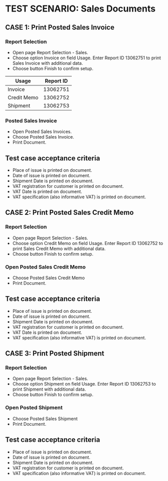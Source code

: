 # TEST SCENARIO: Sales Documents

## CASE 1: Print Posted Sales Invoice

### Report Selection

-	Open page Report Selection - Sales.
-	Choose option Invoice on field Usage. Enter Report ID 13062751 to print Sales Invoice with additional data.
-	Choose button Finish to confirm setup.

Usage|Report ID
-----|---------
Invoice|13062751
Credit Memo|13062752
Shipment|13062753

### Posted Sales Invoice

-	Open Posted Sales Invoices.
-	Choose Posted Sales Invoice.
-	Print Document.

## Test case acceptance criteria

-	Place of issue is printed on document.
-	Date of issue is printed on document.
-	Shipment Date is printed on document.
-	VAT registration for customer is printed on document.
-	VAT Date is printed on document.
-	VAT specification (also informative VAT) is printed on document.

## CASE 2: Print Posted Sales Credit Memo

### Report Selection

-	Open page Report Selection - Sales.
-	Choose option Credit Memo on field Usage. Enter Report ID 13062752 to print Sales Credit Memo with additional data.
-	Choose button Finish to confirm setup.

### Open Posted Sales Credit Memo

-	Choose Posted Sales Credit Memo
-	Print Document.

## Test case acceptance criteria

-	Place of issue is printed on document.
-	Date of issue is printed on document.
-	Shipment Date is printed on document.
-	VAT registration for customer is printed on document.
-	VAT Date is printed on document.
-	VAT specification (also informative VAT) is printed on document.

## CASE 3:  Print Posted Shipment

### Report Selection

-	Open page Report Selection - Sales.
-	Choose option Shipment on field Usage. Enter Report ID 13062753 to print Shipment with additional data.
-	Choose button Finish to confirm setup.

### Open Posted Shipment

-	Choose Posted Sales Shipment
-	Print Document.

## Test case acceptance criteria

-	Place of issue is printed on document.
-	Date of issue is printed on document.
-	Shipment Date is printed on document.
-	VAT registration for customer is printed on document.
-	VAT specification (also informative VAT) is printed on document.